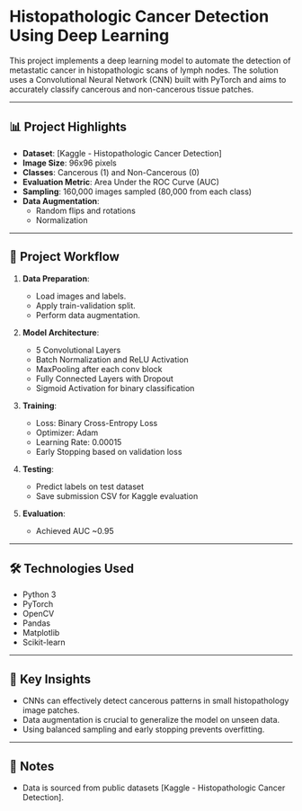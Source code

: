 # Histopathologic Cancer Detection Using Deep Learning

This project implements a deep learning model to automate the detection of metastatic cancer in histopathologic scans of lymph nodes. The solution uses a Convolutional Neural Network (CNN) built with PyTorch and aims to accurately classify cancerous and non-cancerous tissue patches.

---

## 📊 Project Highlights

- **Dataset**: [Kaggle - Histopathologic Cancer Detection]
- **Image Size**: 96x96 pixels
- **Classes**: Cancerous (1) and Non-Cancerous (0)
- **Evaluation Metric**: Area Under the ROC Curve (AUC)
- **Sampling**: 160,000 images sampled (80,000 from each class)
- **Data Augmentation**:
  - Random flips and rotations
  - Normalization

---

## 🧠 Project Workflow

1. **Data Preparation**:
   - Load images and labels.
   - Apply train-validation split.
   - Perform data augmentation.

2. **Model Architecture**:
   - 5 Convolutional Layers
   - Batch Normalization and ReLU Activation
   - MaxPooling after each conv block
   - Fully Connected Layers with Dropout
   - Sigmoid Activation for binary classification

3. **Training**:
   - Loss: Binary Cross-Entropy Loss
   - Optimizer: Adam
   - Learning Rate: 0.00015
   - Early Stopping based on validation loss

4. **Testing**:
   - Predict labels on test dataset
   - Save submission CSV for Kaggle evaluation

5. **Evaluation**:
   - Achieved AUC ~0.95

---

## 🛠 Technologies Used

- Python 3
- PyTorch
- OpenCV
- Pandas
- Matplotlib
- Scikit-learn

---

## 📌 Key Insights

- CNNs can effectively detect cancerous patterns in small histopathology image patches.
- Data augmentation is crucial to generalize the model on unseen data.
- Using balanced sampling and early stopping prevents overfitting.

---

## 📜 Notes
- Data is sourced from public datasets [Kaggle - Histopathologic Cancer Detection].

